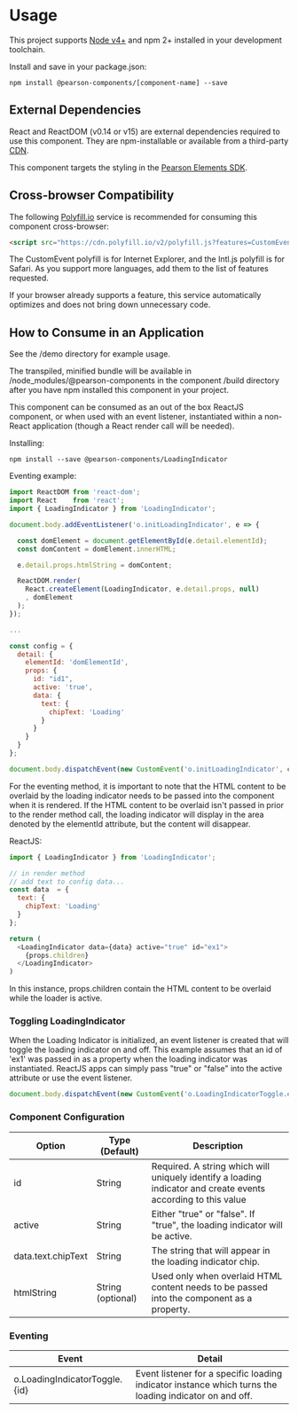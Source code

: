 # Usage

This project supports [Node v4+](https://nodejs.org) and npm 2+ installed in your development toolchain.

Install and save in your package.json:

    npm install @pearson-components/[component-name] --save

## External Dependencies

React and ReactDOM (v0.14 or v15) are external dependencies required to use this component. They are npm-installable or
available from a third-party [CDN](https://cdnjs.com/libraries/react/).

This component targets the styling in the [Pearson Elements SDK](https://www.npmjs.com/package/pearson-elements).

## Cross-browser Compatibility

The following [Polyfill.io](https://cdn.polyfill.io/v2/docs/examples) service is recommended for consuming this
component cross-browser:

```html
<script src="https://cdn.polyfill.io/v2/polyfill.js?features=CustomEvent,Intl.~locale.en,Intl.~locale.fr"></script>
```

The CustomEvent polyfill is for Internet Explorer, and the Intl.js polyfill is for Safari. As you support more languages,
add them to the list of features requested.

If your browser already supports a feature, this service automatically optimizes and does not bring down unnecessary code.

## How to Consume in an Application

See the /demo directory for example usage.

The transpiled, minified bundle will be available in /node_modules/@pearson-components in the component
/build directory after you have npm installed this component in your project.

This component can be consumed as an out of the box ReactJS component, or when used with an event listener, instantiated
within a non-React application (though a React render call will be needed).

Installing:

```
npm install --save @pearson-components/LoadingIndicator
```

Eventing example:

```js
import ReactDOM from 'react-dom';
import React    from 'react';
import { LoadingIndicator } from 'LoadingIndicator';

document.body.addEventListener('o.initLoadingIndicator', e => {

  const domElement = document.getElementById(e.detail.elementId);
  const domContent = domElement.innerHTML;

  e.detail.props.htmlString = domContent;

  ReactDOM.render(
    React.createElement(LoadingIndicator, e.detail.props, null)
    , domElement
  );
});

...

const config = {
  detail: {
    elementId: 'domElementId',
    props: {
      id: "id1",
      active: 'true',
      data: {
        text: {
          chipText: 'Loading'
        }
      }
    }
  }
};

document.body.dispatchEvent(new CustomEvent('o.initLoadingIndicator', config));
```

For the eventing method, it is important to note that the HTML content to be overlaid by the loading indicator needs to be
passed into the component when it is rendered.  If the HTML content to be overlaid isn't passed in prior to the render method
call, the loading indicator will display in the area denoted by the elementId attribute, but the content will disappear.

ReactJS:

```js
import { LoadingIndicator } from 'LoadingIndicator';

// in render method
// add text to config data...
const data  = {
  text: {
    chipText: 'Loading'
  }
};

return (
  <LoadingIndicator data={data} active="true" id="ex1">
    {props.children}
  </LoadingIndicator>
)
```
In this instance, props.children contain the HTML content to be overlaid while the loader is active.

### Toggling LoadingIndicator

When the Loading Indicator is initialized, an event listener is created that will toggle the loading indicator
on and off.  This example assumes that an id of 'ex1' was passed in as a property when the loading indicator was
instantiated.  ReactJS apps can simply pass "true" or "false" into the active attribute or use the event listener.

```js
document.body.dispatchEvent(new CustomEvent('o.LoadingIndicatorToggle.ex1'));
```

### Component Configuration

| **Option** | **Type (Default)** |**Description**|
|----------|-------|---|
| id | String | Required.  A string which will uniquely identify a loading indicator and create events according to this value |
| active | String | Either "true" or "false".  If "true", the loading indicator will be active. |
| data.text.chipText | String | The string that will appear in the loading indicator chip. |
| htmlString | String (optional) | Used only when overlaid HTML content needs to be passed into the component as a property. |

### Eventing

| **Event** | **Detail**|
|----------|-------|
| o.LoadingIndicatorToggle.{id} | Event listener for a specific loading indicator instance which turns the loading indicator on and off. |
